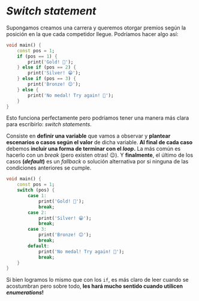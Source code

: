 # _Switch statement_

Supongamos creamos una carrera y queremos otorgar premios según la posición en la que cada competidor llegue. Podríamos hacer algo así:

```dart
void main() {
    const pos = 1;
    if (pos == 1) {
        print('Gold! 🤩');
    } else if (pos == 2) {
        print('Silver! 😁');       
    } else if (pos == 3) {
        print('Bronze! 😊');
    } else {
        print('No medal! Try again! 💪');
    }
}
```

Esto funciona perfectamente pero podríamos tener una manera más clara para escribirlo: _switch statements_.

Consiste en __definir una variable__ que vamos a observar y __plantear escenarios o casos según el valor__ de dicha variable. __Al final de cada caso__ debemos __incluir una forma de terminar con el _loop_.__ La más común es hacerlo con un _break_ (pero existen otras! 😉). Y __finalmente__, el último de los casos __(_default_)__ es un _fallback_ o solución alternativa por si ninguna de las condiciones anteriores se cumple.

```dart
void main() {
    const pos = 1;
    switch (pos) {
        case 1:
            print('Gold! 🤩');
            break;
        case 2:
            print('Silver! 😁');       
            break;
        case 3:
            print('Bronze! 😊');
            break;
        default:
            print('No medal! Try again! 💪');
            break;
    }
}
```

Si bien logramos lo mismo que con los `if`, es más claro de leer cuando se acostumbran pero sobre todo, __les hará mucho sentido cuando utilicen _enumerations_!__
